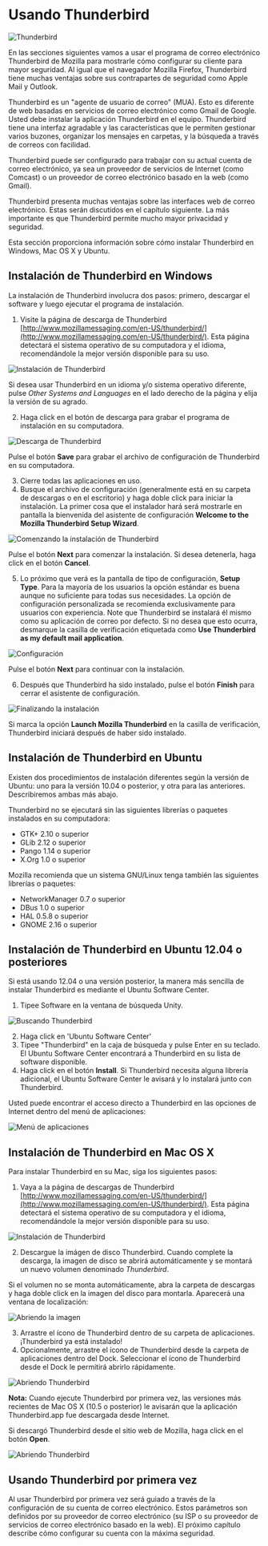 Usando Thunderbird
==================

![Thunderbird](thunderbird.jpg)
 
En las secciones siguientes vamos a usar el programa de correo electrónico Thunderbird de Mozilla para mostrarle cómo configurar su cliente para mayor seguridad. Al igual que el navegador Mozilla Firefox, Thunderbird tiene muchas ventajas sobre sus contrapartes de seguridad como Apple Mail y Outlook.

Thunderbird es un "agente de usuario de correo" (MUA). Esto es diferente de web basadas en servicios de correo electrónico como Gmail de Google. Usted debe instalar la aplicación Thunderbird en el equipo. Thunderbird tiene una interfaz agradable y las características que le permiten gestionar varios buzones, organizar los mensajes en carpetas, y la búsqueda a través de correos con facilidad.

Thunderbird puede ser configurado para trabajar con su actual cuenta de correo electrónico, ya sea un proveedor de servicios de Internet (como Comcast) o un proveedor de correo electrónico basado en la web (como Gmail).

Thunderbird presenta muchas ventajas sobre las interfaces web de correo electrónico. Estas serán discutidos en el capítulo siguiente. La más importante es que Thunderbird permite mucho mayor privacidad y seguridad.

Esta sección proporciona información sobre cómo instalar Thunderbird en Windows, Mac OS X y Ubuntu.


Instalación de Thunderbird en Windows
-------------------------------------

La instalación de Thunderbird involucra dos pasos: primero, descargar el software y luego ejecutar el programa de instalación.

 1. Visite la página de descarga de Thunderbird [http://www.mozillamessaging.com/en-US/thunderbird/](http://www.mozillamessaging.com/en-US/thunderbird/). Esta página detectará el sistema operativo de su computadora y el idioma, recomendándole la mejor versión disponible para su uso.

 ![Instalación de Thunderbird](thunderbird_inst_1.jpg)

 Si desea usar Thunderbird en un idioma y/o sistema operativo diferente, pulse *Other Systems and Languages* en el lado derecho de la página y elija la versión de su agrado.

 2. Haga click en el botón de descarga para grabar el programa de instalación en su computadora.

 ![Descarga de Thunderbird](thunderbird_inst_2.jpg)

 Pulse el botón **Save** para grabar el archivo de configuración de Thunderbird en su computadora.

 3. Cierre todas las aplicaciones en uso.
 4. Busque el archivo de configuración (generalmente está en su carpeta de descargas o en el escritorio) y haga doble click para iniciar la instalación. La primer cosa que el instalador hará será mostrarle en pantalla la bienvenida del asistente de configuración **Welcome to the Mozilla Thunderbird Setup Wizard**.

 ![Comenzando la instalación de Thunderbird](thunderbird_inst_3.jpg)

 Pulse el botón **Next** para comenzar la instalación. Si desea detenerla, haga click en el botón **Cancel**.

 5. Lo próximo que verá es la pantalla de tipo de configuración, **Setup Type**. Para la mayoría de los usuarios la opción estándar es buena aunque no suficiente para todas sus necesidades. La opción de configuración personalizada se recomienda exclusivamente para usuarios con experiencia. Note que Thunderbird se instalará él mismo como su aplicación de correo por defecto. Si no desea que esto ocurra, desmarque la casilla de verificación etiquetada como **Use Thunderbird as my default mail application**.

 ![Configuración](thunderbird_inst_4.jpg)

 Pulse el botón **Next** para continuar con la instalación.

 6. Después que Thunderbird ha sido instalado, pulse el botón **Finish** para cerrar el asistente de configuración.

 ![Finalizando la instalación](thunderbird_inst_5.jpg)

 Si marca la opción **Launch Mozilla Thunderbird** en la casilla de verificación, Thunderbird iniciará después de haber sido instalado.

Instalación de Thunderbird en Ubuntu
------------------------------------

Existen dos procedimientos de instalación diferentes según la versión de Ubuntu: uno para la versión 10.04 o posterior, y otra para las anteriores. Describiremos ambas más abajo.

Thunderbird no se ejecutará sin las siguientes librerías o paquetes instalados en su computadora:

 * GTK+ 2.10 o superior
 * GLib 2.12 o superior
 * Pango 1.14 o superior
 * X.Org 1.0 o superior

Mozilla recomienda que un sistema GNU/Linux tenga también las siguientes librerías o paquetes:

 * NetworkManager 0.7 o superior
 * DBus 1.0 o superior
 * HAL 0.5.8 o superior
 * GNOME 2.16 o superior

Instalación de Thunderbird en Ubuntu 12.04 o posteriores
--------------------------------------------------------

Si está usando 12.04 o una versión posterior, la manera más sencilla de instalar Thunderbird es mediante el Ubuntu Software Center.

 1. Tipee Software en la ventana de búsqueda Unity.

 ![Buscando Thunderbird](thunderbird_inst_ubuntu_1.jpg)

 2. Haga click en 'Ubuntu Software Center'
 3. Tipee "Thunderbird" en la caja de búsqueda y pulse Enter en su teclado. El Ubuntu Software Center encontrará a Thunderbird en su lista de software disponible.
 4. Haga click en el botón **Install**. Si Thunderbird necesita alguna librería adicional, el Ubuntu Software Center le avisará y lo instalará junto con Thunderbird.

Usted puede encontrar el acceso directo a Thunderbird en las opciones de Internet dentro del menú de aplicaciones:

![Menú de aplicaciones](thunderbird_inst_ubuntu_2.jpg)

Instalación de Thunderbird en Mac OS X
--------------------------------------

Para instalar Thunderbird en su Mac, siga los siguientes pasos:

 1. Vaya a la página de descargas de Thunderbird [http://www.mozillamessaging.com/en-US/thunderbird/](http://www.mozillamessaging.com/en-US/thunderbird/). Esta página detectará el sistema operativo de su computadora y el idioma, recomendándole la mejor versión disponible para su uso.

 ![Instalación de Thunderbird](thunderbird_inst_mac_1.jpg)

 2. Descargue la imágen de disco Thunderbird. Cuando complete la descarga, la imagen de disco se abrirá automáticamente y se montará un nuevo volumen denominado *Thunderbird*.

 Si el volumen no se monta automáticamente, abra la carpeta de descargas y haga doble click en la imagen del disco para montarla. Aparecerá una ventana de localización:

 ![Abriendo la imagen](thunderbird_inst_mac_2.jpg)

 3. Arrastre el ícono de Thunderbird dentro de su carpeta de aplicaciones.¡Thunderbird ya está instalado!
 4. Opcionalmente, arrastre el ícono de Thunderbird desde la carpeta de aplicaciones dentro del Dock. Seleccionar el ícono de Thunderbird desde el Dock le permitirá abrirlo rápidamente.

 ![Abriendo Thunderbird](thunderbird_inst_mac_3.jpg)

**Nota:** Cuando ejecute Thunderbird por primera vez, las versiones más recientes de Mac OS X (10.5 o posterior) le avisarán que la aplicación Thunderbird.app fue descargada desde Internet.

Si descargó Thunderbird desde el sitio web de Mozilla, haga click en el botón **Open**.

![Abriendo Thunderbird](thunderbird_inst_mac_4.jpg)

Usando Thunderbird por primera vez
----------------------------------

Al usar Thunderbird por primera vez será guiado a través de la configuración de su cuenta de correo electrónico. Estos parámetros son definidos por su proveedor de correo electrónico (su ISP o su proveedor de servicios de correo electrónico basado en la web). El próximo capítulo describe cómo configurar su cuenta con la máxima seguridad.

